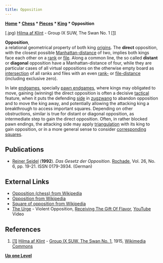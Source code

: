 ```yaml
---
title: Opposition
---
```

**[Home](Home "Home") \* [Chess](Chess "Chess") \* [Pieces](Pieces "Pieces") \* [King](King "King") \* Opposition**



[.jpg) [Hilma af Klint](Category:Hilma_af_Klint "Category:Hilma af Klint") - Group IX SUW, The Swan No. 1 <a id="cite-note-1" href="#cite-ref-1">[1]</a>
  

**Opposition**,  
a relational geometrical property of both king [origins](Origin_Square "Origin Square"). The **direct** opposition, with the closest possible [Manhattan-distance](Manhattan-Distance "Manhattan-Distance") of two, implies both kings face each other on a [rank](Ranks "Ranks") or [file](Files "Files"). Along a common line, the so called **distant** or **diagonal** opposition have a Manhattan-distance of four, while they are particular cases of all virtual oppositions on the otherwise empty board as [intersection](General_Setwise_Operations#Intersection "General Setwise Operations") of all ranks and files with an even [rank-](Ranks#RankDistance "Ranks") or [file-distance](Files#FileDistance "Files") (including exclusive zero).


In late [endgames](Endgame "Endgame"), specially [pawn endgames](Pawn_Endgame "Pawn Endgame"), where kings may obligated to move, gaining (winning) the direct opposition is often a decisive [tactical](Tactics "Tactics") feature, when it puts the defending [side](Side_to_move "Side to move") in [zugzwang](Zugzwang "Zugzwang") to abandon opposition and to move the king away, and potentially allowing the attacking king a breakthrough to access important squares. Depending on other obstructions, similar is true for distant or diagonal opposition, as intermediate step to gain the direct opposition. Often, in rather blocked pawn endings, the attacking side may apply [triangulation](Triangulation "Triangulation") with its king to gain opposition, or in a more general sense to consider [corresponding squares](Corresponding_Squares "Corresponding Squares"). 



## Publications


* [Reiner Seidel](Reiner_Seidel "Reiner Seidel") (**1992**). *Das Gesetz der Opposition*. [Rochade](https://de.wikipedia.org/wiki/Rochade_Europa), Vol. 26, No. 6, pp. 19-21. ISSN 0179-3934. (German)


## External Links


* [Opposition (chess) from Wikipedia](https://en.wikipedia.org/wiki/Opposition_%28chess%29)
* [Opposition from Wikipedia](https://en.wikipedia.org/wiki/Opposition)
* [Square of opposition from Wikipedia](https://en.wikipedia.org/wiki/Square_of_Opposition)
* [The Urge](Category:The_Urge "Category:The Urge") - Violent Opposition, [Receiving The Gift Of Flavor](https://en.wikipedia.org/wiki/Receiving_the_Gift_of_Flavor), [YouTube](https://en.wikipedia.org/wiki/YouTube) Video


 
## References


1. <a id="cite-ref-1" href="#cite-note-1">[1]</a> [Hilma af Klint](Category:Hilma_af_Klint "Category:Hilma af Klint") - [Group IX SUW, The Swan No. 1](https://commons.wikimedia.org/wiki/File:Hilma_af_Klint_-_Group_IX_SUW,_The_Swan_No._1_(13947).jpg), 1915, [Wikimedia Commons](https://en.wikipedia.org/wiki/Wikimedia_Commons)

**[Up one Level](King "King")**







 
